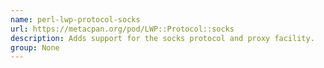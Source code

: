 ```yaml
---
name: perl-lwp-protocol-socks
url: https://metacpan.org/pod/LWP::Protocol::socks
description: Adds support for the socks protocol and proxy facility.
group: None
---
```

